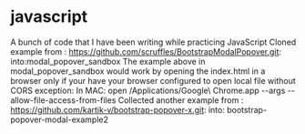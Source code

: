 # javascript
A bunch of code that I have been writing while practicing JavaScript
Cloned example from : https://github.com/scruffles/BootstrapModalPopover.git: into:modal_popover_sandbox
    The example above in modal_popover_sandbox would work by opening the index.html in a browser only if your have your browser
    configured to open local file without CORS exception:
    In MAC:
    open /Applications/Google\ Chrome.app --args --allow-file-access-from-files
Collected another example from : https://github.com/kartik-v/bootstrap-popover-x.git: into: bootstrap-popover-modal-example2
